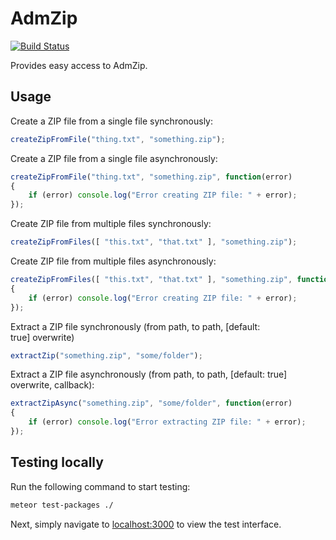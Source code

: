 # AdmZip

[![Build Status](https://travis-ci.org/Didstopia/meteor-admzip.svg)](https://travis-ci.org/Didstopia/meteor-admzip)

Provides easy access to AdmZip.

## Usage

Create a ZIP file from a single file synchronously:
```js
createZipFromFile("thing.txt", "something.zip");
```

Create a ZIP file from a single file asynchronously:
```js
createZipFromFile("thing.txt", "something.zip", function(error)
{
    if (error) console.log("Error creating ZIP file: " + error);
});
```

Create ZIP file from multiple files synchronously:
```js
createZipFromFiles([ "this.txt", "that.txt" ], "something.zip");
```

Create ZIP file from multiple files asynchronously:
```js
createZipFromFiles([ "this.txt", "that.txt" ], "something.zip", function(error)
{
    if (error) console.log("Error creating ZIP file: " + error);
});
```

Extract a ZIP file synchronously (from path, to path, [default: true] overwrite)
```js
extractZip("something.zip", "some/folder");
```

Extract a ZIP file asynchronously (from path, to path, [default: true] overwrite, callback):
```js
extractZipAsync("something.zip", "some/folder", function(error)
{
	if (error) console.log("Error extracting ZIP file: " + error);
});
```

## Testing locally

Run the following command to start testing:
```sh
meteor test-packages ./
```

Next, simply navigate to [localhost:3000](http://localhost:3000) to view the test interface.